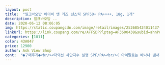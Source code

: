 ```yaml
---
layout: post 
title:  "밀크바오밥 베이비 앤 키즈 선스틱 SPF50+ PA++++, 18g, 1개" 
description: 밀크바오밥 ..
date: 2020-06-12 08:06:05 
img: https://static.coupangcdn.com/image/retail/images/252685424011437-5c9e94cf-2457-48f3-aadb-25d450c90ab9.jpg 
linkUrl: https://link.coupang.com/re/AFFSDP?lptag=AF3600438&subid=ahnPublicAsk&pageKey=1234249397&itemId=2228433371&vendorItemId=70226064722&traceid=V0-113-a91d216dc4ccb834 
categories: [1011] 
color: 43A047 
price: 12900 
author: Ask View Shop 
cont:  "●구매후기●<br/><자외선 차단지수 설명 SPF/PA><br/>( 아이말로는 바나나 냄새가 난데요)<br/>(물론 골고루 바를 수 있을 때까지는 부모님의 도움이 필요)<br/>(햇빛에 오래 노출될 경우 자외선차단제를 23시간마다 한번씩 덧바르면 더욱 효과적입니다.<br/>)<br/>자외선 차단시간이 아니니 잘못 알고 계시면 안되요 !<br/>01 을 받은 성분들이네요<br/>28개월 여아를 키우는 아기엄마입니다.<br/><br/>5세 여아 스스로 열고 사용할 수도 있을 정도로 사용이 편리하고<br/>6살 4살 두아이를 키우며 선스틱<br/>A는 피부를 노화시키는 자외선이고<br/>B는 피부에 화상 입히는 자외선입니다.<br/><br/>PA는 UVA(자외선)을 차단하는데 +가 많을 수록<br/>SPF1이 홍반발생시간 1이라고 한다면 (1/1 자외선노출100% 자외선차단0)<br/>SPF5는 발생시간 5배로 (1/5 자외선 노출 20%) (4/5 자외선차단 80%)라고 보고<br/>SPF는 UVB(자외선)를 차단합니다.<br/><br/>SPF는 흔히 알고 있는 자외선차단시간이 아니라<br/>간단하게 SPF 숫자가 높을 수록 자외선 노출은 적고, 차단은 높다고 알고 계시면<br/>강한 냄새만 나도 싫어하는데<br/>강한 햇빛을 막아주는지를 측정한 것이기 때문입니다.<br/><br/>결론 : 자외선 차단지수가 놓은것이 좋다고 생각할 수 있지만 그것은 아닙니다.<br/><br/>그래서 실내에 있는 경우는 SPF2030이 적당하다고 생각합니다.<br/><br/>그래서 아이가 거부감이 전혀 없어요.<br/><br/>그러다가 이번 여름철이 너무나도 빨리 찾아와 이번에 스틱을 알아보다가 밀크바오밥 키즈용선스틱을 봤는데<br/>그리고 수분탱크라 불리는 바오밥나무오일과<br/>기존에는 계속 선크림과 선젤을 사용했었는데 손을 이용하여 아이피부에<br/>냄새에 민감한 우리 큰아이 로션에<br/>눈 밑에 가까이도 발라 보았어요<br/>눈에 자극없는 선스틱인거같아요<br/>느낌보다는 촉촉하게 보습된 느낌이에요<br/>다 사용하고나면 또 구매할거 같아요<br/>다른 제품은 자외선 차단 기능이 47%라면 밀크바오밥은 50% 차단해주고 휴대하기도 편리한것같아 구매했습니다.<br/><br/>돌전까지는 한번도 선크림,선스틱,선로션,선쿠션접해볼 생각도 안하다가<br/>될 것 같습니다.<br/><br/>뚜껑도 잘 닫혀서 가방안에서 열릴일 없겠어요 ㅋ<br/>먼저 제 얼굴이랑 팔에 발라 보았는데요<br/>모공을 막아 피부를 숨쉬지 못하게 하는 실리콘성분도 들어가 있지 않아<br/>모두 건강하시고 안전하시길 바랍니다!!!!<br/>밀크바오밥 선스틱 포장부터 정말 귀여워요<br/>밀크바오밥 썬스틱은 거부감없이 잘 발랐어요<br/>밀크바오밥썬스틱은 발림성이 광장히 좋네요<br/>밀크바오밥썬스틱은 수시로 발라줘도 될꺼같아요<br/>바르고나니 약간 끈적이는 느낌으로 촉촉하네요<br/>바오밥 선스틱은 SPF50으로 발생시간 50배 (1/50 자외선노출 2%) (49/50 자외선차단 98%)입니다.<br/><br/>바오밥 선스틱은 향료를 제외한 나머지 전성분이 모두 안전합니다.<br/><br/>발견한 바오밥 베이비 선스틱이 눈에 들어왔어요.<br/><br/>발라주는게 이번 코로나19 바이러스 상황을 맞아<br/>백탁현상 때문에 아이들이 토시오가 되곤 하는데<br/>베이비향보다는 비누향과 흡사합니다.<br/> (대부분 많이 맡아보던 향일거에요)<br/>보습진정 효과도 있을거같아요<br/>봄이 되어 우리 아이들 피부 건강을 위해 선스틱을 고르다<br/>부드럽게 스르륵스르륵 발려요 향은<br/>빨리 코로나 사태가 종결되어 아이들과 바깥활동하며 마음껏 뛰어다니고 싶습니다.<br/><br/>생각하시면 됩니다.<br/><br/>선크림 많이 사용하게 되었는데요<br/>선크림,선로션,선팩트 다 사봤지만 저희딸은 얼굴에 범벅을 하기에 발라주는것도<br/>성분들이 EWG 에서 안전도 판단기준<br/>수시로 덧 바를수 있는  장점이 있는것 같아<br/>숫자과 퍼센트로 따져서 어려워보이지만<br/>스틱을 돌릴때도 뭔가 안에 스프링이<br/>시간이 지나서 만져보니 끈적임은 조금 흡수되네요<br/>썬쿠션은 엄마욕심에 바르다 보면<br/>썬쿠션이나 썬스틱은 외출시에도<br/>아이가 사용하기 좋을거같아요<br/>아이들 눈도 비비고하면 가끔<br/>아이들에게 사용하는편이에요<br/>아이들이 사용하기에 너무 적합한 선스틱같아요.<br/><br/>아이들이 쓰는거라 혹시몰라<br/>아이들이 좋아해서 핑크퐁톡톡 이나<br/>아이들한테 바르니 역시 번들거린다는<br/>안전하지 못하고 위생적이지 못할거란 생각하여 선스틱을 사용해보기로 했습니다.<br/><br/>애기들 피부는 연약해서 돌후로는 햇빛에 탈수있으므로 선크림 발라줘야한다고 하기에<br/>어떤 선크림은 눈이 맵다고 하더라구요<br/>어른이 사용하기엔 번들거릴거같고<br/>오늘 받아보자마자 산뜻한분위기가 나는게 오렌지 색상 커버로 화사한느낌이 드는것도 맘에들고<br/>외출시 아이들한테 발라 보았는데요<br/>요즘 문제가 되고 있는 미세플라스틱도 NO!<br/>인중 콧등 코사이 바르기 어려운부분도 스르륵 잘발려요<br/>인터넷으로 성분들을 검색해봤는데요<br/>있는지 촥촥 돌아가구요<br/>자외선에 노출되었을 때 피부에 홍반이 발생하는시간을 말합니다.<br/><br/>자외선은 UVA와 UVB로 나뉘어 집니다.<br/><br/>적당히란 없었고 선팩트는 쿠션에 먼지가 너무 붙어서 세척하는것도 일이였습니다ㅠㅠ<br/>제 손등에 발라보니 바르기전엔 건조했던게 바르고나니 윤기가^<br/> -^ 끈적함도 없고 미끌거리는거없이 잘 밀착되는것같아 애기한테 안심하고 사용할수있을것같아요!!<br/>즉, 높을 수록 차단 효과가 높아요 !<br/>지수가 높을수록 차단효과가 높아지는 것은 맞지만 햇빛을 장시간 막아주는 것이 아니라<br/>진하지않은 우유크림?코코넛향이살짝 나요<br/>차단제를 사용하지 않았을때보다 자외선 차단효과가 배로 늘어난다고<br/>콩순이톡톡 같은 썬쿠션도 사용해보았구요<br/>피부에 가볍게 발립니다.<br/><br/>피부진정보습효과에 좋은 호동씨오일까지<br/>함유되어있으니 자외선 차단역할뿐아니라<br/>향료는 전성분중 가장 적게 들어가있어요.<br/><br/>휴대하고 다니며 덧발라줄 수 있는 아주 유용한 물건이네요 !!<br/>" 
---
```

